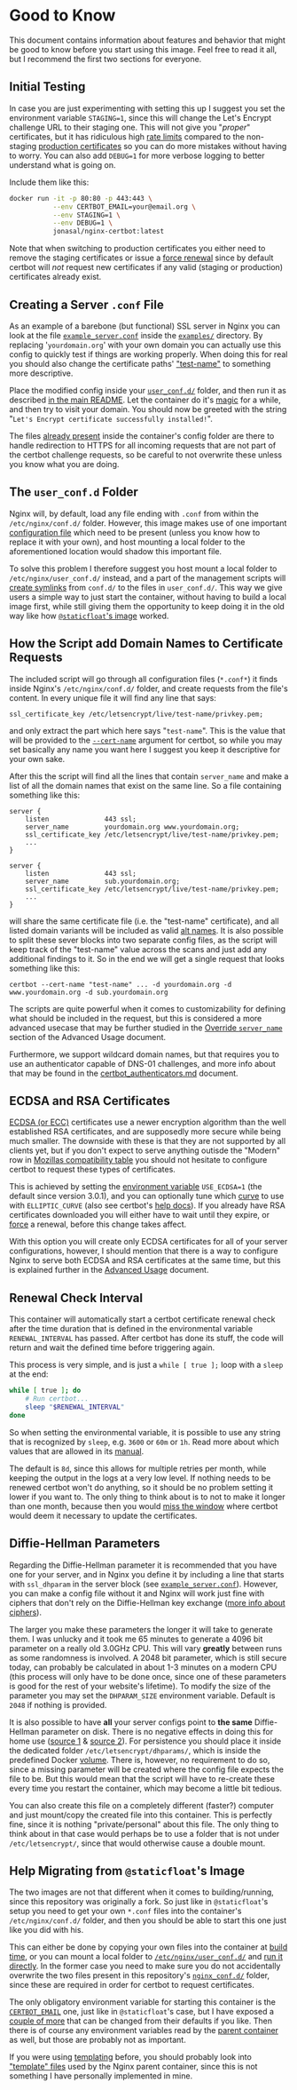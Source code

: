 # Good to Know

This document contains information about features and behavior that might be
good to know before you start using this image. Feel free to read it all, but I
recommend the first two sections for everyone.

## Initial Testing
In case you are just experimenting with setting this up I suggest you set the
environment variable `STAGING=1`, since this will change the Let's Encrypt
challenge URL to their staging one. This will not give you "*proper*"
certificates, but it has ridiculous high [rate limits][1] compared to the
non-staging [production certificates][2] so you can do more mistakes without
having to worry. You can also add `DEBUG=1` for more verbose logging to better
understand what is going on.

Include them like this:
```bash
docker run -it -p 80:80 -p 443:443 \
           --env CERTBOT_EMAIL=your@email.org \
           --env STAGING=1 \
           --env DEBUG=1 \
           jonasal/nginx-certbot:latest
```

Note that when switching to production certificates you either need to remove the
staging certificates or issue a [force renewal](./advanced_usage.md#manualforce-renewal)
since by default certbot will *not* request new certificates if any valid
(staging or production) certificates already exist.

## Creating a Server `.conf` File
As an example of a barebone (but functional) SSL server in Nginx you can
look at the file [`example_server.conf`](../examples/example_server.conf)
inside the [`examples/`](../examples) directory. By replacing '`yourdomain.org`'
with your own domain you can actually use this config to quickly test if things
are working properly. When doing this for real you should also change the
certificate paths'
["test-name"](#how-the-script-add-domain-names-to-certificate-requests) to
something more descriptive.

Place the modified config inside your [`user_conf.d/`](#the-user_confd-folder)
folder, and then run it as described
[in the main README](../README.md#run-with-docker-run). Let the container do
it's [magic](#diffie-hellman-parameters) for a while, and then try to visit
your domain. You should now be greeted with the string \
"`Let's Encrypt certificate successfully installed!`".

The files [already present](../src/nginx_conf.d) inside the container's config
folder are there to handle redirection to HTTPS for all incoming requests that
are not part of the certbot challenge requests, so be careful to not overwrite
these unless you know what you are doing.

## The `user_conf.d` Folder
Nginx will, by default, load any file ending with `.conf` from within the
`/etc/nginx/conf.d/` folder. However, this image makes use of one important
[configuration file](../src/nginx_conf.d) which need to be present (unless you
know how to replace it with your own), and host mounting a local folder to
the aforementioned location would shadow this important file.

To solve this problem I therefore suggest you host mount a local folder to
`/etc/nginx/user_conf.d/` instead, and a part of the management scripts will
[create symlinks][3] from `conf.d/` to the files in `user_conf.d/`. This way
we give users a simple way to just start the container, without having to build
a local image first, while still giving them the opportunity to keep doing it
in the old way like how [`@staticfloat`'s image][5] worked.


## How the Script add Domain Names to Certificate Requests
The included script will go through all configuration files (`*.conf*`) it
finds inside Nginx's `/etc/nginx/conf.d/` folder, and create requests from the
file's content. In every unique file it will find any line that says:

```
ssl_certificate_key /etc/letsencrypt/live/test-name/privkey.pem;
```

and only extract the part which here says "`test-name`". This is the value that
will be provided to the [`--cert-name`][14] argument for certbot, so while you
may set basically any name you want here I suggest you keep it descriptive for
your own sake.

After this the script will find all the lines that contain `server_name` and
make a list of all the domain names that exist on the same line. So a file
containing something like this:

```
server {
    listen              443 ssl;
    server_name         yourdomain.org www.yourdomain.org;
    ssl_certificate_key /etc/letsencrypt/live/test-name/privkey.pem;
    ...
}

server {
    listen              443 ssl;
    server_name         sub.yourdomain.org;
    ssl_certificate_key /etc/letsencrypt/live/test-name/privkey.pem;
    ...
}
```

will share the same certificate file (i.e. the "test-name" certificate), and
all listed domain variants will be included as valid [alt names][15]. It is
also possible to split these sever blocks into two separate config files,
as the script will keep track of the "test-name" value across the scans and just
add any additional findings to it. So in the end we will get a single request
that looks something like this:

```
certbot --cert-name "test-name" ... -d yourdomain.org -d www.yourdomain.org -d sub.yourdomain.org
```

The scripts are quite powerful when it comes to customizability for defining
what should be included in the request, but this is considered a more advanced
usecase that may be further studied in the
[Override `server_name`](./advanced_usage.md#override-server_name) section of
the Advanced Usage document.

Furthermore, we support wildcard domain names, but that requires you to use an
authenticator capable of DNS-01 challenges, and more info about that may be
found in the [certbot_authenticators.md](./certbot_authenticators.md) document.


## ECDSA and RSA Certificates
[ECDSA (or ECC)][16] certificates use a newer encryption algorithm than the well
established RSA certificates, and are supposedly more secure while being much
smaller. The downside with these is that they are not supported by all clients
yet, but if you don't expect to serve anything outisde the "Modern" row in
[Mozillas compatibility table][17] you should not hesitate to configure certbot
to request these types of certificates.

This is achieved by setting the [environment variable](../README.md#optional)
`USE_ECDSA=1` (the default since version 3.0.1), and you can optionally tune
which [curve][18] to use with `ELLIPTIC_CURVE` (also see certbot's
[help docs][19]). If you already have RSA certificates downloaded you will
either have to wait until they expire, or
[force](./advanced_usage.md#manualforce-renewal) a renewal, before this change
takes affect.

With this option you will create only ECDSA certificates for all of your server
configurations, however, I should mention that there is a way to configure
Nginx to serve both ECDSA and RSA certificates at the same time, but this
is explained further in the
[Advanced Usage](./advanced_usage.md#multi-certificate-setup) document.



## Renewal Check Interval
This container will automatically start a certbot certificate renewal check
after the time duration that is defined in the environmental variable
`RENEWAL_INTERVAL` has passed. After certbot has done its stuff, the code will
return and wait the defined time before triggering again.

This process is very simple, and is just a `while [ true ];` loop with a `sleep`
at the end:

```bash
while [ true ]; do
    # Run certbot...
    sleep "$RENEWAL_INTERVAL"
done
```

So when setting the environmental variable, it is possible to use any string
that is recognized by `sleep`, e.g. `3600` or `60m` or `1h`. Read more about
which values that are allowed in its [manual][4].

The default is `8d`, since this allows for multiple retries per month, while
keeping the output in the logs at a very low level. If nothing needs to be
renewed certbot won't do anything, so it should be no problem setting it lower
if you want to. The only thing to think about is to not to make it longer than
one month, because then you would [miss the window][6] where certbot would deem
it necessary to update the certificates.

## Diffie-Hellman Parameters
Regarding the Diffie-Hellman parameter it is recommended that you have one for
your server, and in Nginx you define it by including a line that starts with
`ssl_dhparam` in the server block (see
[`example_server.conf`](../examples/example_server.conf)). However, you can
make a config file without it and Nginx will work just fine with ciphers that
don't rely on the Diffie-Hellman key exchange ([more info about ciphers][7]).

The larger you make these parameters the longer it will take to generate them.
I was unlucky and it took me 65 minutes to generate a 4096 bit parameter on a
really old 3.0GHz CPU. This will vary **greatly** between runs as some
randomness is involved. A 2048 bit parameter, which is still secure today, can
probably be calculated in about 1-3 minutes on a modern CPU (this process will
only have to be done once, since one of these parameters is good for the rest
of your website's lifetime). To modify the size of the parameter you may set the
`DHPARAM_SIZE` environment variable. Default is `2048` if nothing is provided.

It is also possible to have **all** your server configs point to **the same**
Diffie-Hellman parameter on disk. There is no negative effects in doing this for
home use ([source 1][8] & [source 2][9]). For persistence you should place it
inside the dedicated folder `/etc/letsencrypt/dhparams/`, which is inside the
predefined Docker [volume](../README.md#volumes). There is, however, no
requirement to do so, since a missing parameter will be created where the
config file expects the file to be. But this would mean that the script will
have to re-create these every time you restart the container, which may become
a little bit tedious.

You can also create this file on a completely different (faster?) computer and
just mount/copy the created file into this container. This is perfectly fine,
since it is nothing "private/personal" about this file. The only thing to
think about in that case would perhaps be to use a folder that is not under
`/etc/letsencrypt/`, since that would otherwise cause a double mount.

## Help Migrating from `@staticfloat`'s Image
The two images are not that different when it comes to building/running, since
this repository was originally a fork. So just like in `@staticfloat`'s setup
you need to get your own `*.conf` files into the container's
`/etc/nginx/conf.d/` folder, and then you should be able to start this one
just like you did with his.

This can either be done by copying your own files into the container at
[build time](../README.md#build-it-yourself), or you can mount a local folder to
[`/etc/nginx/user_conf.d/`](#the-user_confd-folder) and
[run it directly](../README.md#run-with-docker-run). In the former case you need
to make sure you do not accidentally overwrite the two files present in this
repository's [`nginx_conf.d/`](../src/nginx_conf.d) folder, since these are
required in order for certbot to request certificates.

The only obligatory environment variable for starting this container is the
[`CERTBOT_EMAIL`](../README.md#required) one, just like in `@staticfloat`'s
case, but I have exposed a [couple of more](../README.md#optional) that can be
changed from their defaults if you like. Then there is of course any environment
variables read by the [parent container][11] as well, but those are probably
not as important.

If you were using [templating][12] before, you should probably look into
["template" files][13] used by the Nginx parent container, since this is not
something I have personally implemented in mine.





[1]: https://letsencrypt.org/docs/staging-environment/
[2]: https://letsencrypt.org/docs/rate-limits/
[3]: https://github.com/JonasAlfredsson/docker-nginx-certbot/commit/91f8ecaa613f1e7c0dc4ece38fa8f38a004f61ec
[4]: http://man7.org/linux/man-pages/man1/sleep.1.html
[5]: https://github.com/staticfloat/docker-nginx-certbot
[6]: https://community.letsencrypt.org/t/solved-how-often-to-renew/13678
[7]: https://raymii.org/s/tutorials/Strong_SSL_Security_On_nginx.html
[8]: https://security.stackexchange.com/questions/70831/does-dh-parameter-file-need-to-be-unique-per-private-key
[9]: https://security.stackexchange.com/questions/94390/whats-the-purpose-of-dh-parameters

[11]: https://github.com/nginxinc/docker-nginx
[12]: https://github.com/staticfloat/docker-nginx-certbot#templating
[13]: https://github.com/docker-library/docs/tree/master/nginx#using-environment-variables-in-nginx-configuration-new-in-119
[14]: https://certbot.eff.org/docs/using.html#where-are-my-certificates
[15]: https://www.digicert.com/faq/subject-alternative-name.htm
[16]: https://sectigostore.com/blog/ecdsa-vs-rsa-everything-you-need-to-know/
[17]: https://wiki.mozilla.org/Security/Server_Side_TLS
[18]: https://security.stackexchange.com/questions/31772/what-elliptic-curves-are-supported-by-browsers/104991#104991
[19]: https://github.com/certbot/certbot/blob/f4e031f5055fc6bf8c87eb0b18f927f7f5ba36a8/certbot/certbot/_internal/cli/__init__.py#L311
